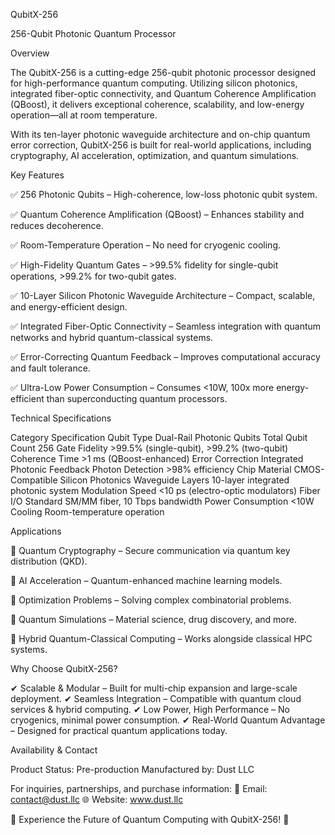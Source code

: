 QubitX-256

256-Qubit Photonic Quantum Processor

Overview

The QubitX-256 is a cutting-edge 256-qubit photonic processor designed for high-performance quantum computing. Utilizing silicon photonics, integrated fiber-optic connectivity, and Quantum Coherence Amplification (QBoost), it delivers exceptional coherence, scalability, and low-energy operation—all at room temperature.

With its ten-layer photonic waveguide architecture and on-chip quantum error correction, QubitX-256 is built for real-world applications, including cryptography, AI acceleration, optimization, and quantum simulations.

Key Features

✅ 256 Photonic Qubits – High-coherence, low-loss photonic qubit system.

✅ Quantum Coherence Amplification (QBoost) – Enhances stability and reduces decoherence.

✅ Room-Temperature Operation – No need for cryogenic cooling.

✅ High-Fidelity Quantum Gates – >99.5% fidelity for single-qubit operations, >99.2% for two-qubit gates.

✅ 10-Layer Silicon Photonic Waveguide Architecture – Compact, scalable, and energy-efficient design.

✅ Integrated Fiber-Optic Connectivity – Seamless integration with quantum networks and hybrid quantum-classical systems.

✅ Error-Correcting Quantum Feedback – Improves computational accuracy and fault tolerance.

✅ Ultra-Low Power Consumption – Consumes <10W, 100x more energy-efficient than superconducting quantum processors.

Technical Specifications

Category	Specification
Qubit Type	Dual-Rail Photonic Qubits
Total Qubit Count	256
Gate Fidelity	>99.5% (single-qubit), >99.2% (two-qubit)
Coherence Time	>1 ms (QBoost-enhanced)
Error Correction	Integrated Photonic Feedback
Photon Detection	>98% efficiency
Chip Material	CMOS-Compatible Silicon Photonics
Waveguide Layers	10-layer integrated photonic system
Modulation Speed	<10 ps (electro-optic modulators)
Fiber I/O	Standard SM/MM fiber, 10 Tbps bandwidth
Power Consumption	<10W
Cooling	Room-temperature operation

Applications

🔹 Quantum Cryptography – Secure communication via quantum key distribution (QKD).

🔹 AI Acceleration – Quantum-enhanced machine learning models.

🔹 Optimization Problems – Solving complex combinatorial problems.

🔹 Quantum Simulations – Material science, drug discovery, and more.

🔹 Hybrid Quantum-Classical Computing – Works alongside classical HPC systems.

Why Choose QubitX-256?

✔ Scalable & Modular – Built for multi-chip expansion and large-scale deployment.
✔ Seamless Integration – Compatible with quantum cloud services & hybrid computing.
✔ Low Power, High Performance – No cryogenics, minimal power consumption.
✔ Real-World Quantum Advantage – Designed for practical quantum applications today.

Availability & Contact

Product Status: Pre-production
Manufactured by: Dust LLC

For inquiries, partnerships, and purchase information:
📧 Email: contact@dust.llc
🌐 Website: www.dust.llc

🚀 Experience the Future of Quantum Computing with QubitX-256! 🚀
